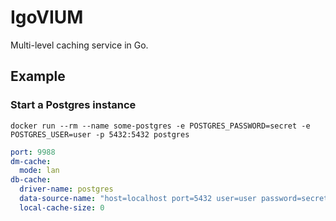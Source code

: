 # IgoVIUM

Multi-level caching service in Go.

## Example

### Start a Postgres instance

```
docker run --rm --name some-postgres -e POSTGRES_PASSWORD=secret -e POSTGRES_USER=user -p 5432:5432 postgres
```

```yaml
port: 9988
dm-cache:
  mode: lan
db-cache:
  driver-name: postgres
  data-source-name: "host=localhost port=5432 user=user password=secret dbname=user sslmode=disable"
  local-cache-size: 0
```